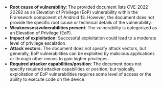 - **Root cause of vulnerability**: The provided document lists CVE-2022-20282 as an Elevation of Privilege (EoP) vulnerability within the Framework component of Android 13. However, the document does not provide the specific root cause or technical details of the vulnerability.
- **Weaknesses/vulnerabilities present**: The vulnerability is categorized as an Elevation of Privilege (EoP).
- **Impact of exploitation**: Successful exploitation could lead to a moderate level of privilege escalation.
- **Attack vectors**: The document does not specify attack vectors, but generally, EoP vulnerabilities can be exploited by malicious applications or through other means to gain higher privileges.
- **Required attacker capabilities/position**: The document does not specify required attacker capabilities or position, but typically, exploitation of EoP vulnerabilities requires some level of access or the ability to execute code on the device.